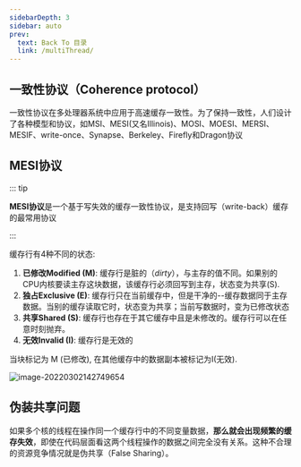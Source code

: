 ```yaml
---
sidebarDepth: 3
sidebar: auto
prev:
  text: Back To 目录
  link: /multiThread/
---
```


## **一致性协议（Coherence protocol）**

一致性协议在多处理器系统中应用于高速缓存一致性。为了保持一致性，人们设计了各种模型和协议，如MSI、MESI(又名Illinois)、MOSI、MOESI、MERSI、MESIF、write-once、Synapse、Berkeley、Firefly和Dragon协议

## **MESI协议**

::: tip

**MESI协议**是一个基于写失效的缓存一致性协议，是支持回写（write-back）缓存的最常用协议

:::

缓存行有4种不同的状态:

1. **已修改Modified (M)**: 缓存行是脏的（*dirty*），与主存的值不同。如果别的CPU内核要读主存这块数据，该缓存行必须回写到主存，状态变为共享(S).
2. **独占Exclusive (E)**: 缓存行只在当前缓存中，但是干净的--缓存数据同于主存数据。当别的缓存读取它时，状态变为共享；当前写数据时，变为已修改状态
3. **共享Shared (S)**: 缓存行也存在于其它缓存中且是未修改的。缓存行可以在任意时刻抛弃。
4. **无效Invalid (I)**: 缓存行是无效的

当块标记为 M (已修改), 在其他缓存中的数据副本被标记为I(无效).

![image-20220302142749654](https://gitee.com/q10viking/PictureRepos/raw/master/images//202203021427647.png)

## 伪装共享问题

如果多个核的线程在操作同一个缓存行中的不同变量数据，**那么就会出现频繁的缓存失效**，即使在代码层面看这两个线程操作的数据之间完全没有关系。这种不合理的资源竞争情况就是伪共享（False Sharing）。

